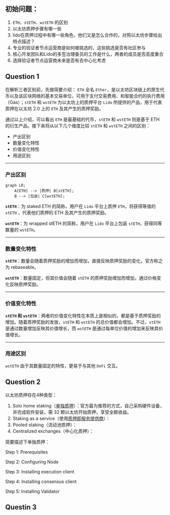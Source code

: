 ## 初始问题：

1. `ETH`、`stETH`、`wstETH` 的区别
2. 以太坊质押步骤有哪一些
3. lido在质押过程中有哪一些角色，他们又是怎么合作的，对照以太坊步骤给出特点描述？
4. 专业的验证者节点运营商是如何被挑选的，这些挑选是否有社区参与
5. 核心开发团队和Lido的多签治理委员的工作是什么，两者的成员是否高度重合
6. 选择验证者节点运营商未来是否有去中心化考虑



## Question 1

在解析三者区别前，先做简要介绍： `ETH` 全名 `Ether`，是以太坊区块链上的原生代币以及该区块网络的基本交易单位，可用于支付交易费用、和智能合约的执行费用（Gas）；`stETH` 和 `wstETH` 为以太坊上的质押平台 `Lido` 所提供的产品，用于代表质押在以太坊 2.0 上的 `ETH` 及其产生的质押奖励。

通过以上介绍，可以看出 `ETH` 是最基础的代币，`stETH` 和 `wstETH` 则是基于 ETH 的衍生产品。接下来将从以下几个维度比较 `stETH` 和 `wstETH` 之间的区别：

+ 产出区别
+ 数量变化特性
+ 价值变化特性
+ 用途区别

------

### 产出区别

```mermaid
graph LR;
	A[ETH] --> |质押| B[stETH];
    B --> |包装| C[wstETH];
```

**`stETH`**：为 staked ETH 的简称，用户在 `Lido` 平台上质押 `ETH`，将获得等值的 `stETH` ，代表他们质押的 ETH 及其产生的质押奖励。

**`wstETH`**：为 wrapped stETH 的简称，用户在 `Lido` 平台上包装 `stETH`，获得同等数量的 `wstETH`。

------

### 数量变化特性

**`stETH`**：数量会随着质押奖励的增加而增加，直接反映质押奖励的变化，官方称之为 rebaseable。

**`wstETH`**：数量固定，但其价值会随着 `stETH` 的质押奖励增加而增加，通过价格变化反映质押奖励。

------

### 价值变化特性

**`stETH` 和 `wstETH`**：两者的价值变化特性在本质上是相似的，都是基于质押奖励的增加。随着质押奖励的发放，`stETH` 和 `wstETH` 的总价值都会增加。不过，`stETH` 是通过数量增加反映其价值增长，而 `wstETH` 是通过每单位价值的增加来反映其价值增长。

------

### 用途区别

`wstETH` 由于其数量固定的特性，更易于与其他 `DeFi` 交互。





## Question 2

以太坊质押存在4种类型：

1. Solo home staking（[单独质押](https://ethereum.org/en/staking/solo/#node-and-client-tools)）：官方最为推荐的方式，自己采购硬件设备，并完成软件安装，需 32 颗以太坊开始质押，享受全额收益。
2. Staking as a service（使用[质押即服务提供商](https://ethereum.org/en/staking/saas/#saas-providers)）：
3. Pooled staking（流动池质押）：
4. Centralized exchanges（中心化质押）：



简要描述下单独质押：

Step 1: Prerequisites

Step 2: Configuring Node

Step 3: Installing execution client

Step 4: Installing consensus client

Step 5: Installing Validator



## Questin 3


